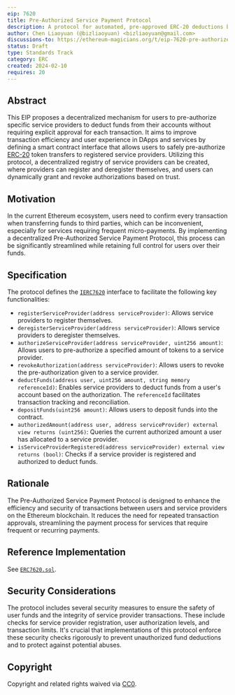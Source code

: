 ```yaml
---
eip: 7620
title: Pre-Authorized Service Payment Protocol
description: A protocol for automated, pre-approved ERC-20 deductions by authorized providers, improving DApp transaction efficiency.
author: Chen Liaoyuan (@bizliaoyuan) <bizliaoyuan@gmail.com>
discussions-to: https://ethereum-magicians.org/t/eip-7620-pre-authorized-service-payment-protocol/18586
status: Draft
type: Standards Track
category: ERC
created: 2024-02-10
requires: 20
---
```


## Abstract

This EIP proposes a decentralized mechanism for users to pre-authorize specific service providers to deduct funds from their accounts without requiring explicit approval for each transaction. It aims to improve transaction efficiency and user experience in DApps and services by defining a smart contract interface that allows users to safely pre-authorize [ERC-20](./eip-20.md) token transfers to registered service providers. Utilizing this protocol, a decentralized registry of service providers can be created, where providers can register and deregister themselves, and users can dynamically grant and revoke authorizations based on trust.

## Motivation

In the current Ethereum ecosystem, users need to confirm every transaction when transferring funds to third parties, which can be inconvenient, especially for services requiring frequent micro-payments. By implementing a decentralized Pre-Authorized Service Payment Protocol, this process can be significantly streamlined while retaining full control for users over their funds.

## Specification

The protocol defines the [`IERC7620`](../assets/eip-7620/contracts/IERC7620.sol) interface to facilitate the following key functionalities:

- `registerServiceProvider(address serviceProvider)`: Allows service providers to register themselves.
- `deregisterServiceProvider(address serviceProvider)`: Allows service providers to deregister themselves.
- `authorizeServiceProvider(address serviceProvider, uint256 amount)`: Allows users to pre-authorize a specified amount of tokens to a service provider.
- `revokeAuthorization(address serviceProvider)`: Allows users to revoke the pre-authorization given to a service provider.
- `deductFunds(address user, uint256 amount, string memory referenceId)`: Enables service providers to deduct funds from a user's account based on the authorization. The `referenceId` facilitates transaction tracking and reconciliation.
- `depositFunds(uint256 amount)`: Allows users to deposit funds into the contract.
- `authorizedAmount(address user, address serviceProvider) external view returns (uint256)`: Queries the current authorized amount a user has allocated to a service provider.
- `isServiceProviderRegistered(address serviceProvider) external view returns (bool)`: Checks if a service provider is registered and authorized to deduct funds.

## Rationale

The Pre-Authorized Service Payment Protocol is designed to enhance the efficiency and security of transactions between users and service providers on the Ethereum blockchain. It reduces the need for repeated transaction approvals, streamlining the payment process for services that require frequent or recurring payments.

## Reference Implementation

See [`ERC7620.sol`](../assets/eip-7620/contracts/ERC7620.sol).

## Security Considerations

The protocol includes several security measures to ensure the safety of user funds and the integrity of service provider transactions. These include checks for service provider registration, user authorization levels, and transaction limits. It's crucial that implementations of this protocol enforce these security checks rigorously to prevent unauthorized fund deductions and to protect against potential abuses.

## Copyright

Copyright and related rights waived via [CC0](../LICENSE.md).

